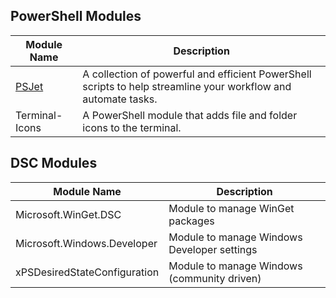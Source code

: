 ## PowerShell Modules

| Module Name                                               | Description                                                                                                    |
| --------------------------------------------------------- | -------------------------------------------------------------------------------------------------------------- |
| [PSJet](https://www.powershellgallery.com/packages/PSJet) | A collection of powerful and efficient PowerShell scripts to help streamline your workflow and automate tasks. |
| Terminal-Icons                                            | A PowerShell module that adds file and folder icons to the terminal.                                           | 

## DSC Modules

| Module Name                  | Description                                 |
| ---------------------------- | ------------------------------------------- |
| Microsoft.WinGet.DSC         | Module to manage WinGet packages            |
| Microsoft.Windows.Developer  | Module to manage Windows Developer settings |
| xPSDesiredStateConfiguration | Module to manage Windows (community driven) |
